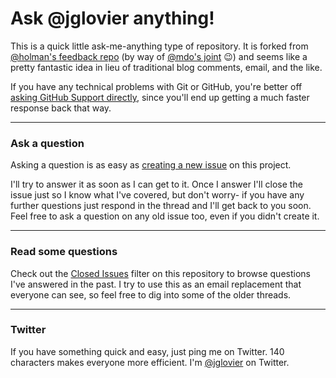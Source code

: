 # Ask @jglovier anything!

This is a quick little ask-me-anything type of repository. It is forked from
[@holman's feedback repo](https://github.com/holman/feedback) (by way of [@mdo's joint](https://github.com/mdo/ama) :wink:) and seems like a pretty fantastic idea in lieu of traditional blog comments, email, and the like.

If you have any technical problems with Git or GitHub, you're better off 
[asking GitHub Support directly](https://github.com/contact), since you'll
end up getting a much faster response back that way.

---

### Ask a question

Asking a question is as easy as
[creating a new issue](https://github.com/jglovier/ama/issues/new) on this
project.

I'll try to answer it as soon as I can get to it. Once I answer I'll close the
issue just so I know what I've covered, but don't worry- if you have any further
questions just respond in the thread and I'll get back to you soon. Feel free to
ask a question on any old issue too, even if you didn't create it.

---

### Read some questions

Check out the [Closed Issues](https://github.com/jglovier/ama/issues?sort=created&direction=desc&state=closed&page=1)
filter on this repository to browse questions I've answered in the past. I try
to use this as an email replacement that everyone can see, so feel free to dig
into some of the older threads.

---

### Twitter

If you have something quick and easy, just ping me on Twitter. 140 characters makes everyone more efficient. I'm [@jglovier](https://twitter.com/jglovier) on Twitter.
